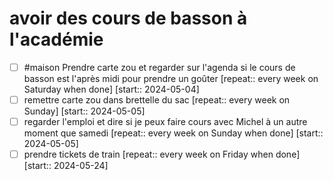 # avoir des cours de basson à l'académie
- [ ] #maison Prendre carte zou et regarder sur l'agenda si le cours de basson est l'après midi pour prendre un goûter  [repeat:: every week on Saturday when done]  [start:: 2024-05-04]
- [ ] remettre carte zou dans brettelle du sac  [repeat:: every week on Sunday]  [start:: 2024-05-05]
- [ ] regarder l'emploi et dire si je peux faire cours avec Michel à un autre moment que samedi  [repeat:: every week on Sunday when done]  [start:: 2024-05-05]
- [ ] prendre tickets de train  [repeat:: every week on Friday when done]  [start:: 2024-05-24]